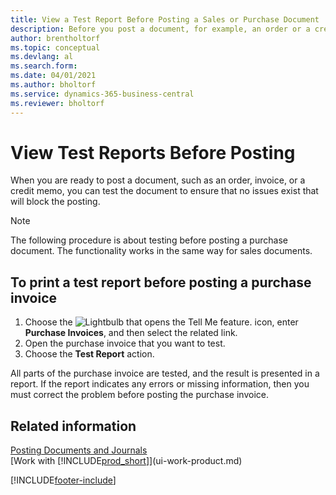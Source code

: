 ```yaml
---
title: View a Test Report Before Posting a Sales or Purchase Document
description: Before you post a document, for example, an order or a credit memo, you can test and review it to check for errors that might block posting.
author: brentholtorf
ms.topic: conceptual
ms.devlang: al
ms.search.form:
ms.date: 04/01/2021
ms.author: bholtorf
ms.service: dynamics-365-business-central
ms.reviewer: bholtorf
---
```

# View Test Reports Before Posting
When you are ready to post a document, such as an order, invoice, or a credit memo, you can test the document to ensure that no issues exist that will block the posting.

> [!NOTE]  
>   The following procedure is about testing before posting a purchase document. The functionality works in the same way for sales documents.

## To print a test report before posting a purchase invoice
1. Choose the ![Lightbulb that opens the Tell Me feature.](media/ui-search/search_small.png "Tell me what you want to do") icon, enter **Purchase Invoices**, and then select the related link.
2. Open the purchase invoice that you want to test.
3. Choose the **Test Report** action.  

All parts of the purchase invoice are tested, and the result is presented in a report. If the report indicates any errors or missing information, then you must correct the problem before posting the purchase invoice.

## Related information
[Posting Documents and Journals](ui-post-documents-journals.md)  
[Work with [!INCLUDE[prod_short](includes/prod_short.md)]](ui-work-product.md)


[!INCLUDE[footer-include](includes/footer-banner.md)]